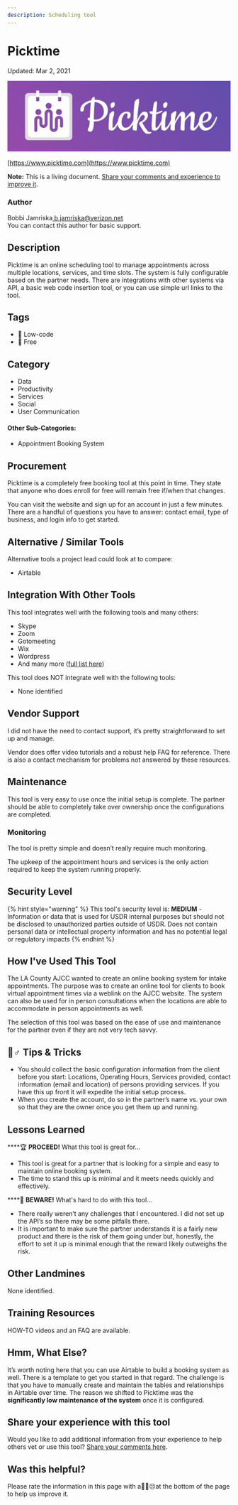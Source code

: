 ```yaml
---
description: Scheduling tool
---
```


# Picktime

Updated: Mar 2, 2021

![](.gitbook/assets/picktime_logo.png)

[https://www.picktime.com](https://www.picktime.com)

**Note:** This is a living document. [Share your comments and experience to improve it](https://form.jotform.com/210477511316045).

### Author

Bobbi Jamriska[ b.jamriska@verizon.net](mailto:b.jamriska@verizon.net)  
You can contact this author for basic support.

## Description <a id="h.7w7zez36b1wy"></a>

‌Picktime is an online scheduling tool to manage appointments across multiple locations, services, and time slots. The system is fully configurable based on the partner needs. There are integrations with other systems via API, a basic web code insertion tool, or you can use simple url links to the tool.

## Tags <a id="h.6mnfw9pne09c"></a>

* 🔧 Low-code
* 🎁 Free

## Category <a id="h.275oysyrlu3w"></a>

* Data
* Productivity
* Services
* Social
* User Communication

#### Other Sub-Categories: <a id="h.fn3agtlxydsb"></a>

* ‌Appointment Booking System

## ‌Procurement <a id="h.go61rzbnc73"></a>

Picktime is a completely free booking tool at this point in time. They state that anyone who does enroll for free will remain free if/when that changes.

You can visit the website and sign up for an account in just a few minutes. There are a handful of questions you have to answer: contact email, type of business, and login info to get started.

## Alternative / Similar Tools <a id="h.ru44st8agyw1"></a>

‌‌Alternative tools a project lead could look at to compare:

* Airtable

## Integration With Other Tools <a id="h.ojoayjospnj2"></a>

This tool integrates well with the following tools and many others:

* Skype
* Zoom
* Gotomeeting
* Wix
* Wordpress
* And many more \([full list here](https://www.picktime.com/integrations)\)

This tool does NOT integrate well with the following tools:

* None identified

## Vendor Support <a id="h.e50orjda7y75"></a>

I did not have the need to contact support, it’s pretty straightforward to set up and manage.

Vendor does offer video tutorials and a robust help FAQ for reference. There is also a contact mechanism for problems not answered by these resources.

## Maintenance <a id="h.o456lrtyv134"></a>

This tool is very easy to use once the initial setup is complete. The partner should be able to completely take over ownership once the configurations are completed.

### Monitoring <a id="h.mkbsvjvtwwdv"></a>

The tool is pretty simple and doesn’t really require much monitoring.

The upkeep of the appointment hours and services is the only action required to keep the system running properly.

## Security Level <a id="h.wp27bo5hatdz"></a>

{% hint style="warning" %}
This tool's security level is: **MEDIUM** - Information or data that is used for USDR internal purposes but should not be disclosed to unauthorized parties outside of USDR. Does not contain personal data or intellectual property information and has no potential legal or regulatory impacts
{% endhint %}

## How I've Used This Tool <a id="h.flwakkvuwzba"></a>

The LA County AJCC wanted to create an online booking system for intake appointments. The purpose was to create an online tool for clients to book virtual appointment times via a weblink on the AJCC website. The system can also be used for in person consultations when the locations are able to accommodate in person appointments as well.

The selection of this tool was based on the ease of use and maintenance for the partner even if they are not very tech savvy.

## 🧙♂ Tips & Tricks <a id="h.wrvy8ngdpil0"></a>

* You should collect the basic configuration information from the client before you start: Locations, Operating Hours, Services provided, contact information \(email and location\) of persons providing services. If you have this up front it will expedite the initial setup process.
* When you create the account, do so in the partner’s name vs. your own so that they are the owner once you get them up and running.

## Lessons Learned <a id="h.9j1dk9qzdv6e"></a>

\*\*\*\*🏆 **PROCEED!** What this tool is great for…

* This tool is great for a partner that is looking for a simple and easy to maintain online booking system.
* The time to stand this up is minimal and it meets needs quickly and effectively.

\*\*\*\*🌵 **BEWARE!** What's hard to do with this tool…

* There really weren’t any challenges that I encountered. I did not set up the API’s so there may be some pitfalls there.
* It is important to make sure the partner understands it is a fairly new product and there is the risk of them going under but, honestly, the effort to set it up is minimal enough that the reward likely outweighs the risk.

## Other Landmines

‌None identified.

## Training Resources <a id="h.jjhr8ylgtcxa"></a>

HOW-TO videos and an FAQ are available.

## Hmm, What Else? <a id="h.citc7idtx8n3"></a>

It’s worth noting here that you can use Airtable to build a booking system as well. There is a template to get you started in that regard. The challenge is that you have to manually create and maintain the tables and relationships in Airtable over time. The reason we shifted to Picktime was the **significantly low maintenance of the system** once it is configured.

## Share your experience with this tool

Would you like to add additional information from your experience to help others vet or use this tool? [Share your comments here](https://form.jotform.com/210477511316045).

## Was this helpful? 

Please rate the information in this page with a🙂😐☹at the bottom of the page to help us improve it. 

